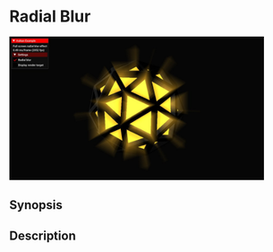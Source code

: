 # Radial Blur

<img src="../../screenshots/radialblur.jpg" height="256px">

## Synopsis


## Description
